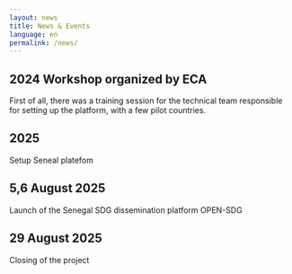 ```yaml
---
layout: news
title: News & Events
language: en
permalink: /news/
---
```


## 2024 Workshop organized by ECA
First of all, there was a training session for the technical team responsible for setting up the platform, with a few pilot countries.

## 2025
Setup Seneal platefom 

## 5,6 August 2025
Launch of the Senegal SDG dissemination platform OPEN-SDG

## 29 August 2025
Closing of the project 

